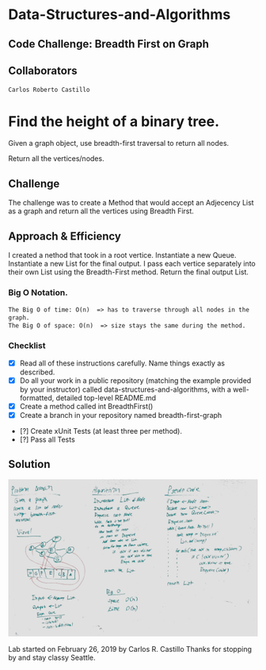 # Data-Structures-and-Algorithms
## Code Challenge: Breadth First on Graph

## Collaborators
```
Carlos Roberto Castillo
```

# Find the height of a binary tree.
<!-- Short summary or background information -->
Given a graph object, use breadth-first traversal to return all nodes.

Return all the vertices/nodes.

## Challenge
<!-- Description of the challenge -->
The challenge was to create a Method that would accept an Adjecency List as a graph and return all the vertices using Breadth First.

## Approach & Efficiency

<!-- What approach did you take? Why? What is the Big O space/time for this approach? --> 

I created a nethod that took in a root vertice.
 Instantiate a new Queue.
 Instantiate a new List<Vertex> for the final output.
 I pass each vertice separately into their own List<Vertex> using the Breadth-First method.
 Return the final output List.


### Big O Notation.
```
The Big O of time: O(n)  => has to traverse through all nodes in the graph.
The Big O of space: O(n)  => size stays the same during the method.
```

### Checklist

- [x] Read all of these instructions carefully. Name things exactly as described.
- [x] Do all your work in a public repository (matching the example provided by your instructor) called data-structures-and-algorithms, with a well-formatted, detailed top-level README.md
- [x] Create a method called int BreadthFirst()
- [x] Create a branch in your repository named breadth-first-graph
- [?] Create xUnit Tests (at least three per method).
- [?] Pass all Tests

## Solution
<!-- Embedded whiteboard image -->
![](../../assets/BreadthGraph.jpg?raw=true)


Lab started on February 26, 2019 by Carlos R. Castillo
Thanks for stopping by and stay classy Seattle.